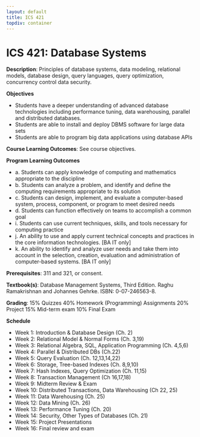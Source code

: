 ```yaml
---
layout: default
title: ICS 421
topdiv: container
---
```


# ICS 421: Database Systems



**Description**: Principles of database systems, data modeling, relational models, database design, query languages, query optimization, concurrency control data security.

**Objectives**

* Students have a deeper understanding of advanced database technologies including performance tuning, data warehousing, parallel and distributed databases.
* Students are able to install and deploy DBMS software for large data sets
* Students are able to program big data applications using database APIs

**Course Learning Outcomes**: See course objectives.

**Program Learning Outcomes**

* a. Students can apply knowledge of computing and mathematics appropriate to the discipline
* b. Students can analyze a problem, and identify and define the computing requirements appropriate to its solution
* c. Students can design, implement, and evaluate a computer-based system, process, component, or program to meet desired needs
* d. Students can function effectively on teams to accomplish a common goal
* i. Students can use current techniques, skills, and tools necessary for computing practice
* j. An ability to use and apply current technical concepts and practices in the core information technologies. [BA IT only]
* k. An ability to identify and analyze user needs and take them into account in the selection, creation, evaluation and administration of computer-based systems. [BA IT only]


**Prerequisites**: 311 and 321, or consent.

**Textbook(s)**: Database Management Systems, Third Edition. Raghu Ramakrishnan and Johannes Gehrke. ISBN: 0-07-246563-8.

**Grading**: 15% Quizzes
40% Homework (Programming) Assignments
20% Project
15% Mid-term exam
10% Final Exam

**Schedule**

* Week 1: Introduction & Database Design (Ch. 2)
* Week 2: Relational Model & Normal Forms (Ch. 3,19)
* Week 3: Relational Algebra, SQL, Application Programming (Ch. 4,5,6)
* Week 4: Parallel & Distributed DBs (Ch.22)
* Week 5: Query Evaluation (Ch. 12,13,14,22)
* Week 6: Storage, Tree-based Indexes (Ch. 8,9,10)
* Week 7: Hash Indexes, Query Optimization (Ch. 11,15)
* Week 8: Transaction Management (Ch 16,17,18)
* Week 9: Midterm Review & Exam
* Week 10: Distributed Transactions, Data Warehousing (Ch 22, 25)
* Week 11: Data Warehousing (Ch. 25)
* Week 12: Data Mining (Ch. 26)
* Week 13: Performance Tuning (Ch. 20)
* Week 14: Security, Other Types of Databases (Ch. 21)
* Week 15: Project Presentations
* Week 16: Final review and exam